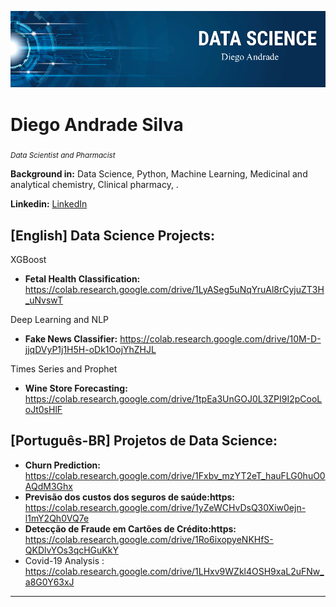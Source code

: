 <p align="center">
  <img src="DT.png" >
</p>

# Diego Andrade Silva
<sub>*Data Scientist and Pharmacist*</sub>

**Background in:** Data Science, Python, Machine Learning, Medicinal and analytical chemistry, Clinical pharmacy, .

**Linkedin:** [LinkedIn](https://www.linkedin.com/in/diego-andrade-b73110124/)



## [English] Data Science Projects:

XGBoost
* **Fetal Health Classification:** https://colab.research.google.com/drive/1LyASeg5uNqYruAl8rCyjuZT3H_uNvswT
 
Deep Learning and NLP
* **Fake News Classifier:** https://colab.research.google.com/drive/10M-D-jjqDVyP1j1H5H-oDk1OojYhZHJL

Times Series and Prophet
* **Wine Store Forecasting:** https://colab.research.google.com/drive/1tpEa3UnGOJ0L3ZPI9I2pCooLoJt0sHlF 




## [Português-BR] Projetos de Data Science:


* **Churn Prediction:** https://colab.research.google.com/drive/1Fxbv_mzYT2eT_hauFLG0huO0AQdM3Ghx
* **Previsão dos custos dos seguros de saúde:https:** https://colab.research.google.com/drive/1yZeWCHvDsQ30Xiw0ejn-l1mY2Qh0VQ7e
* **Detecção de Fraude em Cartões de Crédito:https:** https://colab.research.google.com/drive/1Ro6ixopyeNKHfS-QKDlvYOs3qcHGuKkY
* Covid-19 Analysis : https://colab.research.google.com/drive/1LHxv9WZkl4OSH9xaL2uFNw_a8G0Y63xJ
---


